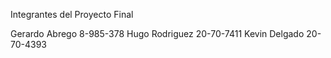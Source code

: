 Integrantes del Proyecto Final

Gerardo Abrego 8-985-378
Hugo Rodriguez 20-70-7411
Kevin Delgado  20-70-4393